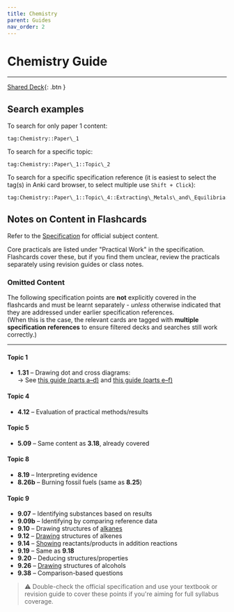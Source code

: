 ```yaml
---
title: Chemistry
parent: Guides
nav_order: 2
---
```


# Chemistry Guide
---

[Shared Deck](/){: .btn }

## Search examples

To search for only paper 1 content:

```
tag:Chemistry::Paper\_1
```

To search for a specific topic:

```
tag:Chemistry::Paper\_1::Topic\_2
```

To search for a specific specification reference (it is easiest to select the tag(s) in Anki card browser, to select multiple use `Shift + Click`):

```
tag:Chemistry::Paper\_1::Topic\_4::Extracting\_Metals\_and\_Equilibria::Obtaining\_and\_Using\_Metals::4.01
```

## Notes on Content in Flashcards

Refer to the [Specification](https://qualifications.pearson.com/content/dam/pdf/GCSE/Science/2016/Specification/gcse-chemistry-spec.pdf) for official subject content.

Core practicals are listed under "Practical Work" in the specification. Flashcards cover these, but if you find them unclear, review the practicals separately using revision guides or class notes.

### Omitted Content

The following specification points are **not** explicitly covered in the flashcards and must be learnt separately - *unless* otherwise indicated that they are addressed under earlier specification references.  
(When this is the case, the relevant cards are tagged with **multiple specification references** to ensure filtered decks and searches still work correctly.)

---
#### Topic 1
- **1.31** – Drawing dot and cross diagrams:  
  → See [this guide (parts a–d)](https://www.bbc.co.uk/bitesize/guides/zqrxdxs/revision/2) and [this guide (parts e–f)](https://www.bbc.co.uk/bitesize/guides/zqrxdxs/revision/3)

#### Topic 4
- **4.12** – Evaluation of practical methods/results

#### Topic 5
- **5.09** – Same content as **3.18**, already covered

#### Topic 8
- **8.19** – Interpreting evidence
- **8.26b** – Burning fossil fuels (same as **8.25**)

#### Topic 9
- **9.07** – Identifying substances based on results
- **9.09b** – Identifying by comparing reference data
- **9.10** – Drawing structures of [alkanes](https://www.bbc.co.uk/bitesize/guides/zsf9pbk/revision/1)
- **9.12** – [Drawing](https://www.bbc.co.uk/bitesize/guides/zsf9pbk/revision/2) structures of alkenes
- **9.14** – [Showing](https://www.bbc.co.uk/bitesize/guides/zsf9pbk/revision/3) reactants/products in addition reactions
- **9.19** – Same as **9.18**
- **9.20** – Deducing structures/properties
- **9.26** – [Drawing](https://www.bbc.co.uk/bitesize/guides/z2jndxs/revision/1) structures of alcohols
- **9.38** – Comparison-based questions

> ⚠️ Double-check the official specification and use your textbook or revision guide to cover these points if you're aiming for full syllabus coverage.


